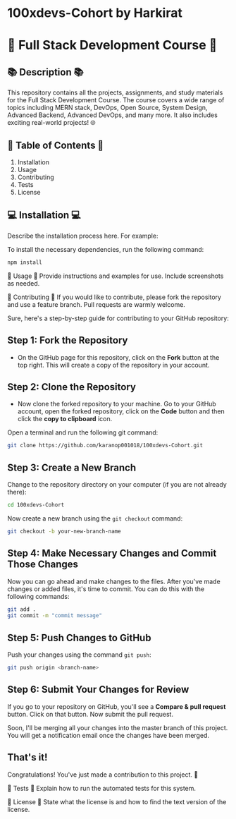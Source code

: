 # 100xdevs-Cohort by Harkirat
# 🚀 Full Stack Development Course 🚀

## 📚 Description 📚

This repository contains all the projects, assignments, and study materials for the Full Stack Development Course. The course covers a wide range of topics including MERN stack, DevOps, Open Source, System Design, Advanced Backend, Advanced DevOps, and many more. It also includes exciting real-world projects! 🌐

## 📖 Table of Contents 📖

1. Installation
2. Usage
3. Contributing
4. Tests
5. License

## 💻 Installation 💻

Describe the installation process here. For example:

To install the necessary dependencies, run the following command:

```markdown
npm install
```
🎯 Usage 🎯
Provide instructions and examples for use. Include screenshots as needed.

🤝 Contributing 🤝
If you would like to contribute, please fork the repository and use a feature branch. Pull requests are warmly welcome.

Sure, here's a step-by-step guide for contributing to your GitHub repository:


## Step 1: Fork the Repository

- On the GitHub page for this repository, click on the **Fork** button at the top right. This will create a copy of the repository in your account.

## Step 2: Clone the Repository

- Now clone the forked repository to your machine. Go to your GitHub account, open the forked repository, click on the **Code** button and then click the **copy to clipboard** icon.

Open a terminal and run the following git command:

```bash
git clone https://github.com/karanop001018/100xdevs-Cohort.git
```

## Step 3: Create a New Branch

Change to the repository directory on your computer (if you are not already there):

```bash
cd 100xdevs-Cohort
```

Now create a new branch using the `git checkout` command:

```bash
git checkout -b your-new-branch-name
```

## Step 4: Make Necessary Changes and Commit Those Changes

Now you can go ahead and make changes to the files. After you've made changes or added files, it's time to commit. You can do this with the following commands:

```bash
git add .
git commit -m "commit message"
```

## Step 5: Push Changes to GitHub

Push your changes using the command `git push`:

```bash
git push origin <branch-name>
```

## Step 6: Submit Your Changes for Review

If you go to your repository on GitHub, you'll see a **Compare & pull request** button. Click on that button. Now submit the pull request.

Soon, I'll be merging all your changes into the master branch of this project. You will get a notification email once the changes have been merged.

## That's it!

Congratulations! You've just made a contribution to this project. :tada:

🧪 Tests 🧪
Explain how to run the automated tests for this system.

📜 License 📜
State what the license is and how to find the text version of the license.
